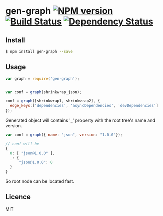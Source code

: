 # gen-graph [![NPM version](https://badge.fury.io/js/gen-graph.svg)](http://badge.fury.io/js/gen-graph) [![Build Status](https://travis-ci.org/villadora/gen-graph.svg?branch=master)](https://travis-ci.org/villadora/gen-graph) [![Dependency Status](https://gemnasium.com/villadora/gen-graph.svg)](https://gemnasium.com/villadora/gen-graph)


## Install

```bash
$ npm install gen-graph --save
```

## Usage

```js
var graph = require('gen-graph');


var conf = graph(shrinkwrap_json);

conf = graph([shrinkwrap1, shrinkwrap2], {
  edge_keys:['dependencies', 'asyncDependencies', 'devDependencies']
});
```

Generated object will contains '_' property with the root tree's name and version.

```js
var conf = graph({ name: "json", version: "1.0.0"});

// conf will be
{
  0: [ "json@1.0.0" ],
  _: {
      "json@1.0.0": 0
  }
}
```

So root node can be located fast.

## Licence

MIT
